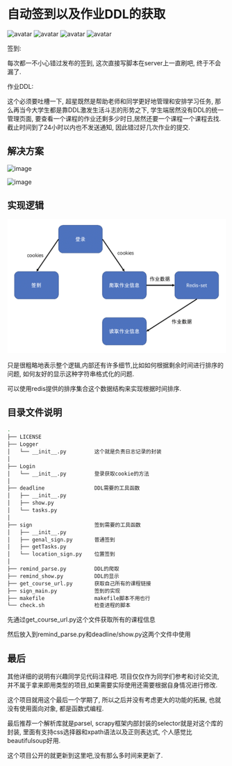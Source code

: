 # 自动签到以及作业DDL的获取

![avatar](https://img.shields.io/badge/license-MIT-blue)
![avatar](https://img.shields.io/badge/Redis-%203.2.12-orange)
![avatar](https://img.shields.io/badge/requests-2.25.0-grenn)
![avatar](https://img.shields.io/badge/parsel-1.6.0-9cf)

签到:

每次都一不小心错过发布的签到, 这次直接写脚本在server上一直刷吧, 终于不会漏了.

作业DDL:

这个必须要吐槽一下, 超星既然是帮助老师和同学更好地管理和安排学习任务, 那么再当今大学生都是靠DDL激发生活斗志的形势之下, 学生端居然没有DDL的统一管理页面, 要查看一个课程的作业还剩多少时日,居然还要一个课程一个课程去找. 截止时间到了24小时以内也不发送通知, 因此错过好几次作业的提交.

## 解决方案

![image](https://github.com/crazyhubox/ChaoXin/blob/main/static/sign.gif)

![image](https://github.com/crazyhubox/ChaoXin/blob/main/static/DDL.gif)

## 实现逻辑

![image](https://github.com/crazyhubox/ChaoXin/blob/main/static/logic.png)

只是很粗略地表示整个逻辑,内部还有许多细节,比如如何根据剩余时间进行排序的问题, 如何友好的显示这种字符串格式化的问题.

可以使用redis提供的排序集合这个数据结构来实现根据时间排序.

## 目录文件说明

```bash
.
├── LICENSE
├── Logger
│   └── __init__.py         这个就是负责日志记录的封装
│
├── Login
│   └── __init__.py         登录获取cookie的方法
│
├── deadline                DDL需要的工具函数
│   ├── __init__.py
│   ├── show.py
│   └── tasks.py
│
├── sign                    签到需要的工具函数
│   ├── __init__.py
│   ├── genal_sign.py       普通签到
│   ├── getTasks.py
│   └── location_sign.py    位置签到
│
├── remind_parse.py         DDL的爬取
├── remind_show.py          DDL的显示
├── get_course_url.py       获取自己所有的课程链接
├── sign_main.py            签到的实现
├── makefile                makefile脚本不用也行
└── check.sh                检查进程的脚本
```

先通过get_course_url.py这个文件获取所有的课程信息

然后放入到remind_parse.py和deadline/show.py这两个文件中使用

## 最后

其他详细的说明有兴趣同学见代码注释吧. 项目仅仅作为同学们参考和讨论交流, 并不属于拿来即用类型的项目,如果需要实际使用还需要根据自身情况进行修改.

这个项目就用这个最后一个学期了, 所以之后并没有考虑更大的功能的拓展, 也就没有使用面向对象, 都是函数式编程.

最后推荐一个解析库就是parsel, scrapy框架内部封装的selector就是对这个库的封装, 里面有支持css选择器和xpath语法以及正则表达式, 个人感觉比beautifulsoup好用.

这个项目公开的就更新到这里吧,没有那么多时间来更新了.